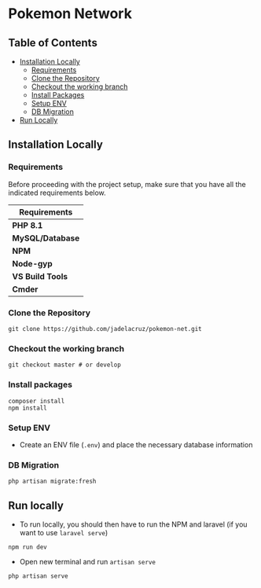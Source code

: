 # Pokemon Network

## Table of Contents
- [Installation Locally](#installation-locally)
  - [Requirements](#requirements)
  - [Clone the Repository](#clone-the-repository)
  - [Checkout the working branch](#checkout-the-working-branch)
  - [Install Packages](#install-packages)
  - [Setup ENV](#setup-env)
  - [DB Migration](#db-migration)
- [Run Locally](#run-locally) 

## Installation Locally
### Requirements
Before proceeding with the project setup, make sure that you have all the indicated requirements below.

|Requirements                |
|----------------------------|
|__PHP 8.1__                 |
|__MySQL/Database__          |
|__NPM__                     |
|__Node-gyp__                |
|__VS Build Tools__          |
|__Cmder__                   |

### Clone the Repository
```shell
git clone https://github.com/jadelacruz/pokemon-net.git
```

### Checkout the working branch
```shell
git checkout master # or develop
```

### Install packages
```shell
composer install
npm install
```

### Setup ENV
- Create an ENV file (`.env`) and place the necessary database information

### DB Migration
```shell
php artisan migrate:fresh
```

## Run locally
- To run locally, you should then have to run the NPM and laravel (if you want to use `laravel serve`)
```shell
npm run dev
```
- Open new terminal and run `artisan serve`
```shell
php artisan serve
```


